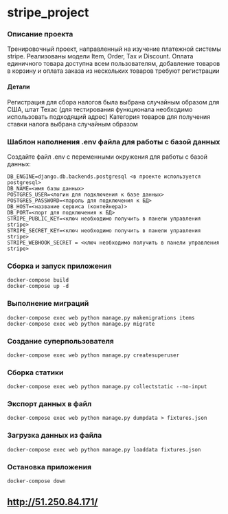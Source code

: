 # stripe_project

 ### Описание проекта
 Тренировочный проект, направленный на изучение платежной системы stripe. Реализованы модели Item, Order, Tax и Discount. Оплата единичного товара доступна всем пользователям, добавление товаров в корзину и оплата заказа из нескольких товаров требуют регистрации

#### Детали
 Регистрация для сбора налогов была выбрана случайным образом для США, штат Техас (для тестирования функционала необходимо использовать подходящий адрес)
 Категория товаров для получения ставки налога выбрана случайным образом

### Шаблон наполнения .env файла для работы с базой данных

Создайте файл .env с переменными окружения для работы с базой данных:
```
DB_ENGINE=django.db.backends.postgresql <в проекте используется postgresql>
DB_NAME=<имя базы данных>
POSTGRES_USER=<логин для подключения к базе данных>
POSTGRES_PASSWORD=<пароль для подключения к БД>
DB_HOST=<название сервиса (контейнера)>
DB_PORT=<порт для подключения к БД>
STRIPE_PUBLIC_KEY=<ключ необходимо получить в панели управления stripe>
STRIPE_SECRET_KEY=<ключ необходимо получить в панели управления stripe>
STRIPE_WEBHOOK_SECRET = <ключ необходимо получить в панели управления stripe>
```
### Сборка и запуск приложения

```
docker-compose build
docker-compose up -d
```

### Выполнение миграций

```
docker-compose exec web python manage.py makemigrations items
docker-compose exec web python manage.py migrate
```

### Создание суперпользователя

```
docker-compose exec web python manage.py createsuperuser
```

### Сборка статики

```
docker-compose exec web python manage.py collectstatic --no-input
```
### Экспорт данных в файл

```
docker-compose exec web python manage.py dumpdata > fixtures.json
```

### Загрузка данных из файла

```
docker-compose exec web python manage.py loaddata fixtures.json
```

### Остановка приложения

```
docker-compose down
```

## http://51.250.84.171/
